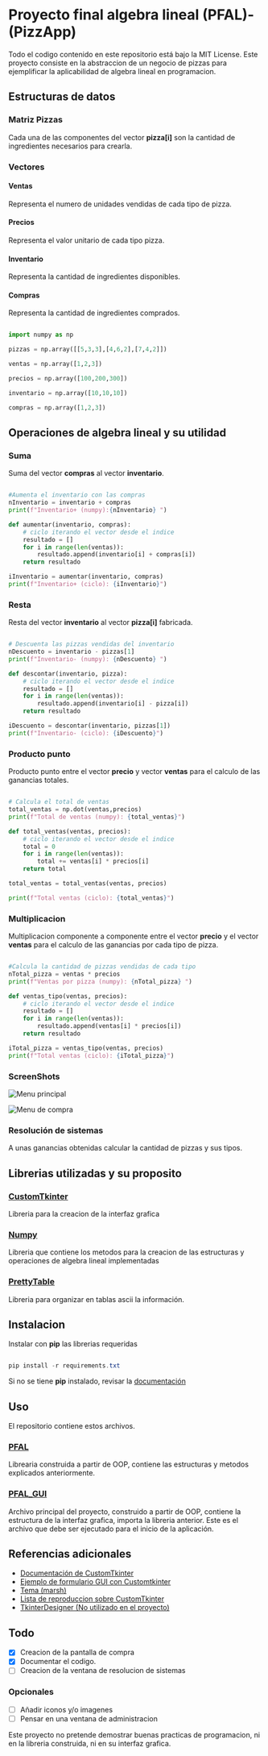 # Proyecto final algebra lineal (PFAL)-(PizzApp)

Todo el codigo contenido en este repositorio está bajo la MIT License.
Este proyecto consiste en la abstraccion de un negocio de pizzas para ejemplificar la aplicabilidad de algebra lineal en programacion.

## Estructuras de datos

### Matriz Pizzas

Cada una de las componentes del vector **pizza[i]** son la cantidad de ingredientes necesarios para crearla.

### Vectores

#### Ventas

Representa el numero de unidades vendidas de cada tipo de pizza.

#### Precios

Representa el valor unitario de cada tipo pizza.

#### Inventario

Representa la cantidad de ingredientes disponibles.

#### Compras

Representa la cantidad de ingredientes comprados.

```python

import numpy as np

pizzas = np.array([[5,3,3],[4,6,2],[7,4,2]])

ventas = np.array([1,2,3])

precios = np.array([100,200,300])

inventario = np.array([10,10,10])

compras = np.array([1,2,3])

```

## Operaciones de algebra lineal y su utilidad

### Suma

Suma del vector **compras** al vector **inventario**.

``` python

#Aumenta el inventario con las compras
nInventario = inventario + compras
print(f"Inventario+ (numpy):{nInventario} ")

def aumentar(inventario, compras):
    # ciclo iterando el vector desde el indice 
    resultado = []
    for i in range(len(ventas)):
        resultado.append(inventario[i] + compras[i])
    return resultado

iInventario = aumentar(inventario, compras)
print(f"Inventario+ (ciclo): {iInventario}")

```

### Resta

Resta del vector **inventario** al vector **pizza[i]** fabricada.

``` python

# Descuenta las pizzas vendidas del inventario
nDescuento = inventario - pizzas[1]
print(f"Inventario- (numpy): {nDescuento} ")

def descontar(inventario, pizza):
    # ciclo iterando el vector desde el indice 
    resultado = []
    for i in range(len(ventas)):
        resultado.append(inventario[i] - pizza[i])
    return resultado

iDescuento = descontar(inventario, pizzas[1])
print(f"Inventario- (ciclo): {iDescuento}")

```

### Producto punto

Producto punto entre el vector **precio** y vector **ventas** para el calculo de las ganancias totales.

``` python

# Calcula el total de ventas
total_ventas = np.dot(ventas,precios)
print(f"Total de ventas (numpy): {total_ventas}")

def total_ventas(ventas, precios):
    # ciclo iterando el vector desde el indice 
    total = 0
    for i in range(len(ventas)):
        total += ventas[i] * precios[i]
    return total

total_ventas = total_ventas(ventas, precios)

print(f"Total ventas (ciclo): {total_ventas}")

```

### Multiplicacion

Multiplicacion componente a componente entre el vector **precio** y el vector **ventas** para el calculo de las ganancias por cada tipo de pizza.

``` python

#Calcula la cantidad de pizzas vendidas de cada tipo 
nTotal_pizza = ventas * precios
print(f"Ventas por pizza (numpy): {nTotal_pizza} ")

def ventas_tipo(ventas, precios):
    # ciclo iterando el vector desde el indice 
    resultado = []
    for i in range(len(ventas)):
        resultado.append(ventas[i] * precios[i])
    return resultado

iTotal_pizza = ventas_tipo(ventas, precios)
print(f"Total ventas (ciclo): {iTotal_pizza}")

```

### ScreenShots

![Menu principal](img/principal.png)

![Menu de compra](img/compra.png)

### Resolución de sistemas

A unas ganancias obtenidas calcular la cantidad de pizzas y sus tipos.

## Librerias utilizadas y su proposito

### [CustomTkinter](https://github.com/TomSchimansky/CustomTkinter)

Libreria para la creacion de la interfaz grafica

### [Numpy](https://numpy.org/)

Libreria que contiene los metodos para la creacion de las estructuras y operaciones de algebra lineal implementadas

### [PrettyTable](https://pypi.org/project/prettytable/)

Libreria para organizar en tablas ascii la información.

## Instalacion

Instalar con **pip** las librerias requeridas

``` powershell

pip install -r requirements.txt

```

Si no se tiene **pip** instalado, revisar la [documentación](https://pip.pypa.io/en/stable/installation/)

## Uso

El repositorio contiene estos archivos.

### [PFAL](PFAL.py)

Librearia construida a partir de OOP, contiene las estructuras y metodos explicados anteriormente.

### [PFAL_GUI](PFAL_GUI.py)

Archivo principal del proyecto, construido a partir de OOP, contiene la estructura de la interfaz grafica, importa la libreria anterior. Este es el archivo que debe ser ejecutado para el inicio de la aplicación.

## Referencias adicionales

- [Documentación de CustomTkinter](https://customtkinter.tomschimansky.com/documentation/)
- [Ejemplo de formulario GUI con Customtkinter](https://www.geeksforgeeks.org/build-a-basic-form-gui-using-customtkinter-module-in-python/)
- [Tema (marsh)](https://github.com/a13xe/CTkThemesPack)
- [Lista de reproduccion sobre CustomTkinter](https://www.youtube.com/watch?v=Y01r643ckfI&list=PLfZw_tZWahjxJl81b1S-vYQwHs_9ZT77f)
- [TkinterDesigner (No utilizado en el proyecto)](https://github.com/ParthJadhav/Tkinter-Designer)

## Todo

- [x] Creacion de la pantalla de compra
- [x] Documentar el codigo.
- [ ] Creacion de la ventana de resolucion de sistemas

### Opcionales

- [ ] Añadir iconos y/o imagenes
- [ ] Pensar en una ventana de administracion

Este proyecto no pretende demostrar buenas practicas de programacion, ni en la libreria construida, ni en su interfaz grafica.
